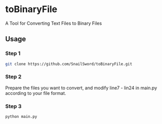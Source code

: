 # toBinaryFile

A Tool for Converting Text Files to Binary Files

## Usage

### Step 1

```bash
git clone https://github.com/SnailSword/toBinaryFile.git
```

### Step 2

Prepare the files you want to convert, and modify line7 - lin24 in main.py according to your file format.

### Step 3

```bash
python main.py
```